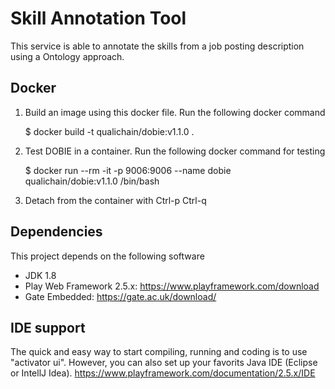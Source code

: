Skill Annotation Tool
=================================
This service is able to annotate the skills from a job posting description using a Ontology approach.

## Docker
1) Build an image using this docker file. Run the following docker command
	
	$ docker build -t qualichain/dobie:v1.1.0 .

2) Test DOBIE in a container. Run the following docker command for testing

	$ docker run --rm -it -p 9006:9006 --name dobie qualichain/dobie:v1.1.0 /bin/bash

3) Detach from the container with Ctrl-p Ctrl-q



## Dependencies
This project depends on the following software

* JDK 1.8
* Play Web Framework 2.5.x: https://www.playframework.com/download
* Gate Embedded: https://gate.ac.uk/download/ 

## IDE support 
The quick and easy way to start compiling, running and coding is to use "activator ui".
However, you can also set up your favorits Java IDE (Eclipse or IntellJ Idea). https://www.playframework.com/documentation/2.5.x/IDE
